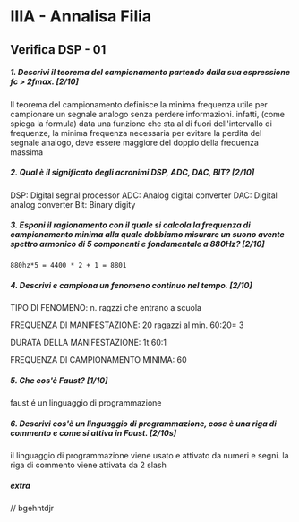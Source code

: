 # IIIA - Annalisa Filia

## Verifica DSP - 01

##### 1. Descrivi il teorema del campionamento partendo dalla sua espressione _fc > 2fmax_. [2/10]
Il teorema del campionamento definisce la minima frequenza utile per campionare un segnale analogo senza perdere informazioni. infatti, (come spiega la formula) data una funzione che sta al di fuori dell'intervallo di frequenze, la minima frequenza necessaria per evitare la perdita del segnale analogo, deve essere maggiore del doppio della frequenza massima

##### 2. Qual è il significato degli acronimi _DSP_, _ADC_, _DAC_, _BIT_? [2/10]
DSP: Digital segnal processor
ADC: Analog digital converter
DAC: Digital analog converter
Bit: Binary digity

##### 3. Esponi il ragionamento con il quale si calcola la frequenza di campionamento minima alla quale dobbiamo misurare un suono avente spettro armonico di 5 componenti e fondamentale a _880Hz_? [2/10]

```
880hz*5 = 4400 * 2 + 1 = 8801
```

##### 4. Descrivi e campiona un fenomeno continuo nel tempo. [2/10]

TIPO DI FENOMENO: n. ragzzi che entrano a scuola

FREQUENZA DI MANIFESTAZIONE: 20 ragazzi al min. 60:20= 3

DURATA DELLA MANIFESTAZIONE: 1t 60:1

FREQUENZA DI CAMPIONAMENTO MINIMA: 60

##### 5. Che cos'è _Faust_? [1/10]

faust é un linguaggio di programmazione

##### 6. Descrivi cos'è un linguaggio di programmazione, cosa è una riga di commento e come si attiva in _Faust_. [2/10s]

il linguaggio di programmazione viene usato e attivato da numeri e segni. la riga di commento viene attivata da 2 slash

##### extra

// bgehntdjr


